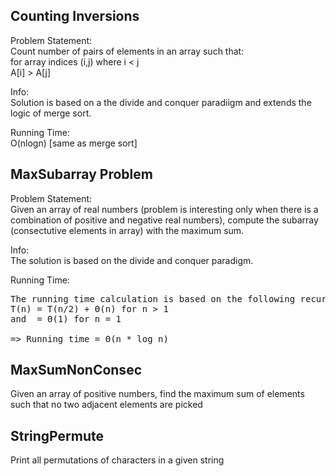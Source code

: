 Counting Inversions
-------------------
Problem Statement:   
Count number of pairs of elements in an array such that:   
for array indices (i,j) where i < j   
A[i] > A[j]   

Info:   
Solution is based on a the divide and conquer paradiigm and extends the logic of merge sort.

Running Time:   
O(nlogn) [same as merge sort]

MaxSubarray Problem
-------------------
Problem Statement:    
Given an array of real numbers (problem is interesting only when there is a combination of positive and negative real numbers), compute the subarray (consectutive elements in array) with the maximum sum.

Info:   
The solution is based on the divide and conquer paradigm.

Running Time:   
<pre>
The running time calculation is based on the following recursion equation
T(n) = T(n/2) + Θ(n) for n > 1
and  = Θ(1) for n = 1

=> Running time = Θ(n * log n) 
</pre>

MaxSumNonConsec
---------------
Given an array of positive numbers, find the maximum sum of elements such that no two adjacent elements are picked

StringPermute
-------------
Print all permutations of characters in a given string